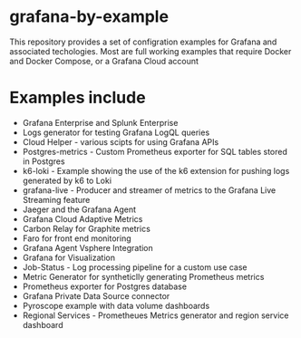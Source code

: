 # grafana-by-example
This repository provides a set of configration examples for Grafana and associated techologies. Most are full working examples that require Docker and Docker Compose, or a Grafana Cloud account

# Examples include
- Grafana Enterprise and Splunk Enterprise
- Logs generator for testing Grafana LogQL queries
- Cloud Helper - various scipts for using Grafana APIs
- Postgres-metrics - Custom Prometheus exporter for SQL tables stored in Postgres
- k6-loki - Example showing the use of the k6 extension for pushing logs generated by k6 to Loki
- grafana-live - Producer and streamer of metrics to the Grafana Live Streaming feature
- Jaeger and the Grafana Agent
- Grafana Cloud Adaptive Metrics
- Carbon Relay for Graphite metrics
- Faro for front end monitoring
- Grafana Agent Vsphere Integration
- Grafana for Visualization
- Job-Status - Log processing pipeline for a custom use case
- Metric Generator for syntheticlly generating Prometheus metrics
- Prometheus exporter for Postgres database
- Grafana Private Data Source connector
- Pyroscope example with data volume dashboards
- Regional Services - Prometheues Metrics generator and region service dashboard


